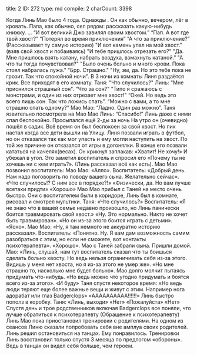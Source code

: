 title:          2
ID:             272
type:           md
compile:        2
charCount:      3398


Когда Линь Мао было 4 года.  Однажды . Он как обычно, вечером, лёг в кровать.  Папа, как обычно,  сел рядом: рассказать какую-нибудь книжку.
…
“И вот великий Джо завилял своим хвостом.”
“Пап. А вот где твой хвост?”
“Потерял во время приключения”
“А что за приключение?”
(Рассказывает ту самую историю) "И вот камень упал на мой хвост."
(взяв свой хвост и побаиваясь) "И тебе пришлось отрезать его?"
"Да. Мне пришлось взять катану, набрать воздуха, взмахнуть катаной."
"А что ты тогда почувствовал?"
"Было очень больно и много крови. Пока стоял набралась лужа."
"Брр. Страшно."
"Ну, эм, да. Но это тебе пока не грозит. Так что спокойной ночи".
В 3 ночи из комнаты Линя раздаётся крик. Все приходят в его комнату.
Таня: "Что случилось?"
Линь: "Мне приснился страшный сон".
"Что за сон?"
"Типо я сражаюсь с монстрами, и один из них отрезает мне хвост!"
“Окей. Но ведь это всего лишь сон. Так что ложись спать”.
“Можно с вами, а то мне страшно спать одному?”
Мао Мао: “Ладно. Один раз можно”.
Таня язвительно посмотрела на Мао Мао
Линь: “Спасибо!”
Линь даже с ними спал беспокойно. Просыпался ещё 2-ды за ночь
На утро он (очевидно) пошёл в садик. Всё время он был беспокоен за свой хвост. Но пик настал когда все дети вышли на Улицу. Линя позвали играть в футбол, но он отказался так как мог упасть и ему могли наступить на хвост. По той же причине он отказался от игры в догонялки. В конце его позвали кататься на качелях(весах). Он крикнул заплакав: «Хватит! Не хочу!» И убежал в угол. Это заметил воспитатель и спросил его «Почему ты не хочешь ни с кем играть?». (Линь рассказал всё как есть).
Мао Мао позвонил воспитатель:
Мао Мао: «Алло».
Воспитатель: «Добрый день. Нам надо поговорить по поводу вашего сына. Желательно сейчас».
«Что случилось!? С ним все в порядке?!»
«Физически, да. Но вам лучше всетаки придти»
«Хорошо»
Мао Мао прибыл с Таней на место очень быстро.
Они с воспитателем были в коридоре, Линь был в комнате, рисовал и смотрел мультики.
Таня: «Что случилось?»
Воспитатель: «Я не знаю что в вашей семье недавно произошло, но Линь панически боится травмировать свой хвост.»
«Ну. Это нормально. Никто не хочет быть травмирован».
«Но он из-за этого боится играть с детьми».
«Ясно».
Мао Мао: «Ну, я там немного не аккуратно историю рассказал».
Воспитатель: «Понятно. Ну. Я вам дам возможность самим разобраться с этим, но если не сможете, вот контакты психотерапевта».
«Хорошо».
Мао с Таней забрали сына. Пришли домой.
Мао: «Линь, слушай, нам тут воспитатель сказал что ты боишься сделать больно хвосту. Но ведь нельзя ограничивать себя из-за этого. Видишь у меня нет хвоста, но я из-за этого не умер же».
«Но мне страшно то, насколько мне будет больно».
Мао долго молчит пытаясь придумать что-нибудь.
«Но ведь можно что угодно придумать и боятся всего из-за этого».
«И буду»
Таня спустя некоторое время: «Но ведь люди теряют еще более важные вещи и живут с этим. Например нога адорабат или глаз Badgerclops»
«АААААААААА!!!!!!»
Линь быстро пополз в коробку.
Таня: «Линь, выходи»
«Нет»
«Пожалуйста»
«Нет»
Спустя день и трое родственников включая Badgerclops все поняли, что лучше обратиться к психотерапевту 
(Обращение к психотерапевту)
Линь Мао пока приостановил тренировки с родителями. На одном из сеансов Линю сказали попробовать себя вне амплуа своих родителей. Линь решил остановиться на танцах. Ему понравилось. Тренировки Линь восстановил только спустя 3 месяца по предлогом «обороны». Ведь в танцах он видел себя больше, чем героем. 